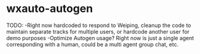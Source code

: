 # wxauto-autogen
TODO:
-Right now hardcoded to respond to Weiping, cleanup the code to maintain separate tracks for multiple users, or hardcode another user for demo purposes
-Optimize Autogen usage? Right now is just a single agent corresponding with a human, could be a multi agent group chat, etc.
